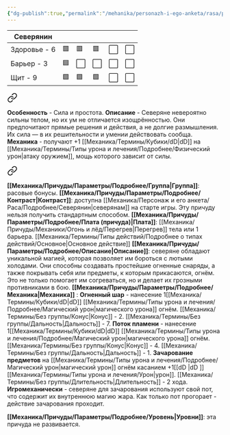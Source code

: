 ```yaml
---
{"dg-publish":true,"permalink":"/mehanika/personazh-i-ego-anketa/rasa/podrobnee/severyanin/"}
---
```


| Северянин    |     |     |     |     |     |
| ------------ | --- | --- | --- | --- | --- |
| Здоровье - 6 | 🟥  | 🟥  | 🟥  | ⬜️  | ⬜️  |
| Барьер - 3   | 🟦  | ⬜️  | ⬜️  | ⬜️  | ⬜️  |
| Щит - 9      | 🟩  | 🟩  | 🟩  | ⬜️  | ⬜️  |


<div class="transclusion internal-embed is-loaded"><a class="markdown-embed-link" href="/mehanika/personazh-i-ego-anketa/osobennosti-rasy/sila-i-prostota/" aria-label="Open link"><svg xmlns="http://www.w3.org/2000/svg" width="24" height="24" viewBox="0 0 24 24" fill="none" stroke="currentColor" stroke-width="2" stroke-linecap="round" stroke-linejoin="round" class="svg-icon lucide-link"><path d="M10 13a5 5 0 0 0 7.54.54l3-3a5 5 0 0 0-7.07-7.07l-1.72 1.71"></path><path d="M14 11a5 5 0 0 0-7.54-.54l-3 3a5 5 0 0 0 7.07 7.07l1.71-1.71"></path></svg></a><div class="markdown-embed">




**Особенность** - Сила и простота.
**Описание** - Северяне невероятно сильны телом, но их ум не отличается изощрённостью. Они предпочитают прямые решения и действия, а не долгие размышления. Их сила — в их решительности и умении действовать сообща.
**Механика** - получают +1 [[Механика/Термины/Кубики/dD\|dD]] на [[Механика/Термины/Типы урона и лечения/Подробнее/Физический урон\|атаку оружием]], мощь которого зависит от силы. 

</div></div>


<div class="transclusion internal-embed is-loaded"><a class="markdown-embed-link" href="/mehanika/personazh-i-ego-anketa/osobennosti-rasy/magiya-ognya/" aria-label="Open link"><svg xmlns="http://www.w3.org/2000/svg" width="24" height="24" viewBox="0 0 24 24" fill="none" stroke="currentColor" stroke-width="2" stroke-linecap="round" stroke-linejoin="round" class="svg-icon lucide-link"><path d="M10 13a5 5 0 0 0 7.54.54l3-3a5 5 0 0 0-7.07-7.07l-1.72 1.71"></path><path d="M14 11a5 5 0 0 0-7.54-.54l-3 3a5 5 0 0 0 7.07 7.07l1.71-1.71"></path></svg></a><div class="markdown-embed">




**[[Механика/Причуды/Параметры/Подробнее/Группа\|Группа]]**: расовые бонусы.
**[[Механика/Причуды/Параметры/Подробнее/Контраст\|Контраст]]**: доступна [[Механика/Персонаж и его анкета/Раса/Подробнее/Северянин\|северянам]] на старте игры. Эту причуду нельзя получить стандартным способом. 
**[[Механика/Причуды/Параметры/Подробнее/Плата (причуда)\|Плата]]**: [[Механика/Причуды/Механики/Огонь и лёд/Перегрев\|Перегрев]] тела или 1 барьера. [[Механика/Термины/Типы действий/Подробнее о типах действий/Основное\|Основное действие]]
**[[Механика/Причуды/Параметры/Подробнее/Описание\|Описание]]**: северяне обладают уникальной магией, которая позволяет им бороться с лютыми холодами. Они способны создавать простейшие огненные снаряды, а также покрывать себя или предметы, к которым прикасаются, огнём. Это не только помогает им согреваться, но и делает их грозными противниками в бою.
**[[Механика/Причуды/Параметры/Подробнее/Механика\|Механика]]** :
**Огненный шар** - нанесение 1[[Механика/Термины/Кубики/dD\|dD]] [[Механика/Термины/Типы урона и лечения/Подробнее/Магический урон\|магического урона]] огнём. [[Механика/Термины/Без группы/Конус\|Конус]] - 2. [[Механика/Термины/Без группы/Дальность\|Дальность]] - 7.
**Поток пламени** - нанесение 1[[Механика/Термины/Кубики/dD\|dD]] [[Механика/Термины/Типы урона и лечения/Подробнее/Магический урон\|магического урона]] огнём. [[Механика/Термины/Без группы/Конус\|Конус]] - 4. [[Механика/Термины/Без группы/Дальность\|Дальность]] - 1.
**Зачарование предметов** на [[Механика/Термины/Типы урона и лечения/Подробнее/Магический урон\|магический урон]] огнём касанием +1[[dD \|dD ]] [[Механика/Термины/Типы урона и лечения/Урон\|урон]]. [[Механика/Термины/Без группы/Длительность\|Длительность]] - 2 хода.
**Игромеханически** - северяне для зачарования используют свой пот, что содержит их внутреннюю магию жара. Как только пот прогорает - действие зачарования проходит. 

**[[Механика/Причуды/Параметры/Подробнее/Уровень\|Уровни]]**: эта причуда не развивается.

</div></div>
